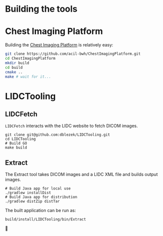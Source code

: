 # Building the tools

# Chest Imaging Platform

Building the [Chest Imaging Platform](https://github.com/acil-bwh/ChestImagingPlatform) is relatively easy:

```bash
git clone https://github.com/acil-bwh/ChestImagingPlatform.git
cd ChestImagingPlatform
mkdir build
cd build
cmake ..
make # wait for it...
```

# LIDCTooling

## LIDCFetch

`LIDCFetch` interacts with the LIDC website to fetch DICOM images.

```
git clone git@github.com:dblezek/LIDCTooling.git
cd LIDCTooling
# Build GO
make build
```


## Extract

The Extract tool takes DICOM images and a LIDC XML file and builds output images.

```
# Build Java app for local use
./gradlew installDist
# Build Java app for distribution
./gradlew distZip distTar
```

The built application can be run as:

```
build/install/LIDCTooling/bin/Extract
```




